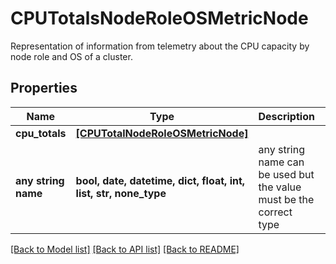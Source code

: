 # CPUTotalsNodeRoleOSMetricNode

Representation of information from telemetry about the CPU capacity by node role and OS of a cluster.

## Properties
Name | Type | Description | Notes
------------ | ------------- | ------------- | -------------
**cpu_totals** | [**[CPUTotalNodeRoleOSMetricNode]**](CPUTotalNodeRoleOSMetricNode.md) |  | [optional] 
**any string name** | **bool, date, datetime, dict, float, int, list, str, none_type** | any string name can be used but the value must be the correct type | [optional]

[[Back to Model list]](../README.md#documentation-for-models) [[Back to API list]](../README.md#documentation-for-api-endpoints) [[Back to README]](../README.md)


